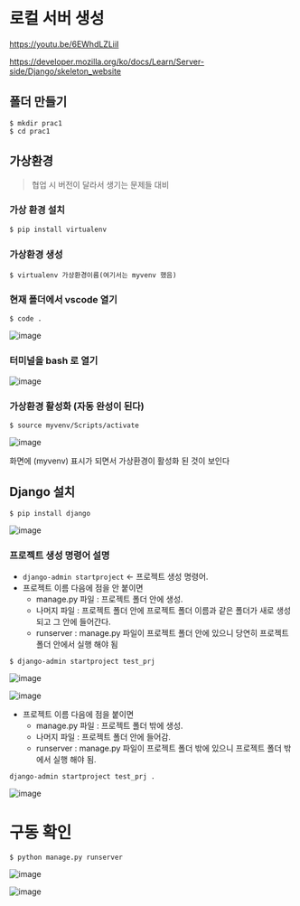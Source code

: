 # 로컬 서버 생성

https://youtu.be/6EWhdLZLiiI

https://developer.mozilla.org/ko/docs/Learn/Server-side/Django/skeleton_website

## 폴더 만들기
```
$ mkdir prac1
$ cd prac1
```

## 가상환경
> 협업 시 버전이 달라서 생기는 문제들 대비

### 가상 환경 설치

```bash
$ pip install virtualenv
```

### 가상환경 생성

```
$ virtualenv 가상환경이름(여기서는 myvenv 했음)
```

### 현재 폴더에서 vscode 열기
```
$ code .
```

![image](https://user-images.githubusercontent.com/34564706/99615033-0f7bdc00-2a5e-11eb-91a0-b00f3e6398d1.png)


### 터미널을 bash 로 열기
![image](https://user-images.githubusercontent.com/34564706/99615118-30dcc800-2a5e-11eb-9f85-720837948581.png)


### 가상환경 활성화 (자동 완성이 된다)
```
$ source myvenv/Scripts/activate
```

![image](https://user-images.githubusercontent.com/34564706/99615277-77cabd80-2a5e-11eb-94f1-d7388212ad12.png)

화면에 (myvenv) 표시가 되면서 가상환경이 활성화 된 것이 보인다


## Django 설치
```
$ pip install django
```
![image](https://user-images.githubusercontent.com/34564706/99615474-ced09280-2a5e-11eb-96b1-4337df9cf503.png)


### 프로젝트 생성 명령어 설명
- `django-admin startproject` ← 프로젝트 생성 명령어.
- 프로젝트 이름 다음에 점을 안 붙이면
  - manage.py 파일 : 프로젝트 폴더 안에 생성.
  - 나머지 파일 : 프로젝트 폴더 안에 프로젝트 폴더 이름과 같은 폴더가 새로 생성되고 그 안에 들어간다.
  - runserver : manage.py 파일이 프로젝트 폴더 안에 있으니 당연히 프로젝트 폴더 안에서 실행 해야 됨


```
$ django-admin startproject test_prj
```
![image](https://user-images.githubusercontent.com/34564706/99617986-d21a4d00-2a63-11eb-96f4-a913f96acd02.png)

![image](https://user-images.githubusercontent.com/34564706/99618009-e3635980-2a63-11eb-83fc-9ae44b1adebf.png)

- 프로젝트 이름 다음에 점을 붙이면
  - manage.py 파일 : 프로젝트 폴더 밖에 생성.
  - 나머지 파일 : 프로젝트 폴더 안에 들어감.
  - runserver : manage.py 파일이 프로젝트 폴더 밖에 있으니 프로젝트 폴더 밖에서 실행 해야 됨.

```
django-admin startproject test_prj .
```

![image](https://user-images.githubusercontent.com/34564706/99617886-9a130a00-2a63-11eb-87fb-67b24e5e9562.png)


# 구동 확인
```
$ python manage.py runserver
```
![image](https://user-images.githubusercontent.com/34564706/99618656-14905980-2a65-11eb-84d7-6ac07ee2b47d.png)

![image](https://user-images.githubusercontent.com/34564706/99618703-2e31a100-2a65-11eb-8979-d72547174b47.png)